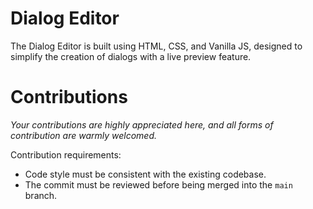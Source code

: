 # Dialog Editor
The Dialog Editor is built using HTML, CSS, and Vanilla JS, designed to simplify the creation of dialogs with a live preview feature.

# Contributions
_Your contributions are highly appreciated here, and all forms of contribution are warmly welcomed._

Contribution requirements:
- Code style must be consistent with the existing codebase.
- The commit must be reviewed before being merged into the `main` branch.